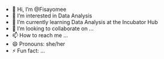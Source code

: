 - 👋 Hi, I’m @Fisayomee
- 👀 I’m interested in Data Analysis
- 🌱 I’m currently learning Data Analysis at the Incubator Hub
- 💞️ I’m looking to collaborate on ...
- 📫 How to reach me ...
- 😄 Pronouns: she/her
- ⚡ Fun fact: ...

<!---
Fisayomee/Fisayomee is a ✨ special ✨ repository because its `README.md` (this file) appears on your GitHub profile.
You can click the Preview link to take a look at your changes.
--->
